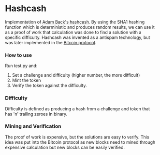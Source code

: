 # Hashcash #
Implementation of [Adam Back's hashcash](https://nakamotoinstitute.org/literature/hashcash/).
By using the SHA1 hashing function which is deterministic and produces random results,
we can use it as a proof of work that calculation was done to find a solution with a specific difficulty.
Hashcash was invented as a antispam technology, but was later implemented in the [Bitcoin protocol](https://nakamotoinstitute.org/bitcoin/).

### How to use ###
Run test.py and:

1. Set a challenge and difficulty (higher number, the more difficult)
2. Mint the token
3. Verify the token against the difficulty.

### Difficulty ###
Difficulty is defined as producing a hash from a challenge and token that has 'n' trailing zeroes in binary.

### Mining and Verification ###
The proof of work is expensive, but the solutions are easy to verify.
This idea was put into the Bitcoin protocol as new blocks need to mined through
expensive calculation but new blocks can be easily verified.